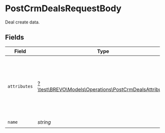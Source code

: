# PostCrmDealsRequestBody

Deal create data.


## Fields

| Field                                                                                                                                                                                                                                                                  | Type                                                                                                                                                                                                                                                                   | Required                                                                                                                                                                                                                                                               | Description                                                                                                                                                                                                                                                            | Example                                                                                                                                                                                                                                                                |
| ---------------------------------------------------------------------------------------------------------------------------------------------------------------------------------------------------------------------------------------------------------------------- | ---------------------------------------------------------------------------------------------------------------------------------------------------------------------------------------------------------------------------------------------------------------------- | ---------------------------------------------------------------------------------------------------------------------------------------------------------------------------------------------------------------------------------------------------------------------- | ---------------------------------------------------------------------------------------------------------------------------------------------------------------------------------------------------------------------------------------------------------------------- | ---------------------------------------------------------------------------------------------------------------------------------------------------------------------------------------------------------------------------------------------------------------------- |
| `attributes`                                                                                                                                                                                                                                                           | [?\test\BREVO\Models\Operations\PostCrmDealsAttributes](../../Models/Operations/PostCrmDealsAttributes.md)                                                                                                                                                             | :heavy_minus_sign:                                                                                                                                                                                                                                                     | Attributes for deal creation<br/><br/>If you want to create a deal on a specific pipeline and stage you can use the following attributes `pipeline` and `deal_stage`.<br/><br/>Pipeline and deal_stage are ids you can fetch using this endpoint `/crm/pipeline/details/{pipelineID}`<br/> | {<br/>"deal_owner": "6093d2425a9b436e9519d034",<br/>"amount": 12<br/>}                                                                                                                                                                                                 |
| `name`                                                                                                                                                                                                                                                                 | *string*                                                                                                                                                                                                                                                               | :heavy_check_mark:                                                                                                                                                                                                                                                     | Name of deal                                                                                                                                                                                                                                                           | Deal: Connect with company                                                                                                                                                                                                                                             |